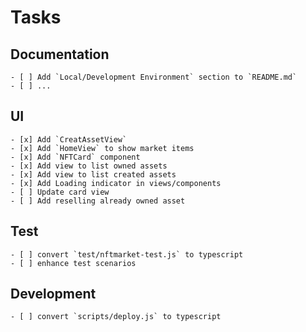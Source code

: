 # Tasks

## Documentation
    - [ ] Add `Local/Development Environment` section to `README.md`
    - [ ] ...

## UI
    - [x] Add `CreatAssetView`
    - [x] Add `HomeView` to show market items
    - [x] Add `NFTCard` component
    - [x] Add view to list owned assets
    - [x] Add view to list created assets
    - [x] Add Loading indicator in views/components
    - [ ] Update card view
    - [ ] Add reselling already owned asset
## Test
    - [ ] convert `test/nftmarket-test.js` to typescript 
    - [ ] enhance test scenarios 
    
## Development
    - [ ] convert `scripts/deploy.js` to typescript